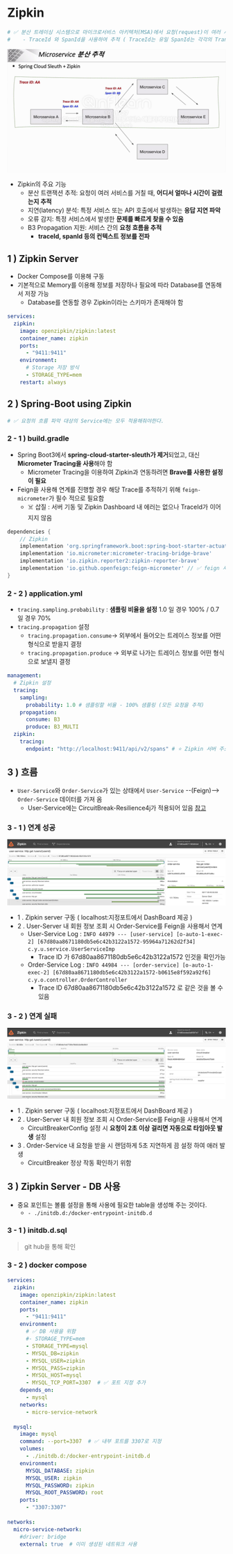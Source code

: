 # Zipkin
```yaml
# ✅ 분산 트레이싱 시스템으로 마이크로서비스 아키텍처(MSA)에서 요청(request)이 여러 서비스를 거칠 때, 각 서비스에서 요청의 흐름을 추적하고 분석할 수 있도록 함
#    - TraceId 와 SpanId을 사용하여 추적 ( TraceId는 유일 SpanId는 각각의 Transaction 마다 생성된다. )
```
![img.png](img.png)
- Zipkin의 주요 기능
  - 분산 트랜잭션 추적: 요청이 여러 서비스를 거칠 때, **어디서 얼마나 시간이 걸렸는지 추적**
  - 지연(latency) 분석: 특정 서비스 또는 API 호출에서 발생하는 **응답 지연 파악**
  - 오류 감지: 특정 서비스에서 발생한 **문제를 빠르게 찾을 수 있음**
  - B3 Propagation 지원: 서비스 간의 **요청 흐름을 추적**
    - **traceId, spanId 등의 컨텍스트 정보를 전파**

## 1 ) Zipkin Server
- Docker Compose를 이용해 구동
- 기본적으로 Memory를 이용해 정보를 저장하나 필요에 따라 Database를 연동해서 저장 가능
  - Database를 연동할 경우 Zipkin이라는 스키마가 존재해야 함
```yaml
services:
  zipkin:
    image: openzipkin/zipkin:latest
    container_name: zipkin
    ports:
      - "9411:9411"
    environment:
      # Storage 저장 방식
      - STORAGE_TYPE=mem
    restart: always
```

## 2 ) Spring-Boot using Zipkin
```yaml
# ✅ 요청의 흐름 파악 대상의 Service에는 모두 적용해줘야한다.  
```

### 2 - 1 ) build.gradle
- Spring Boot3에서 **spring-cloud-starter-sleuth가 제거**되었고, 대신 **Micrometer Tracing을 사용**해야 함
  - Micrometer Tracing을 이용하여 Zipkin과 연동하려면 **Brave를 사용한 설정이 필요**
- Feign을 사용해 연계를 진행할 경우 해당 Trace를 추적하기 위해 `feign-micrometer`가 필수 적으로 필요함
  - ☠️ 삽질 : 서버 기동 및 Zipkin Dashboard 내 에러는 없으나 TraceId가 이어지지 않음
    
```groovy
dependencies {
	// Zipkin
	implementation 'org.springframework.boot:spring-boot-starter-actuator'
	implementation 'io.micrometer:micrometer-tracing-bridge-brave'
	implementation 'io.zipkin.reporter2:zipkin-reporter-brave'
	implementation 'io.github.openfeign:feign-micrometer' // ✅ feign 사용 시 zipkin 과 traceId 공유를 위해 필요
}
```

### 2 - 2 ) application.yml
- `tracing.sampling.probability` : **샘플링 비율을 설정** 1.0 일 경우 100% / 0.7 일 경우 70%
- `tracing.propagation` 설정
  - `tracing.propagation.consume`→ 외부에서 들어오는 트레이스 정보를 어떤 형식으로 받을지 결정
  - `tracing.propagation.produce` → 외부로 나가는 트레이스 정보를 어떤 형식으로 보낼지 결정 

```yaml
management:
  # Zipkin 설정
  tracing:
    sampling:
      probability: 1.0 # 샘플링할 비율 - 100% 샘플링 (모든 요청을 추적)
    propagation:
      consume: B3
      produce: B3_MULTI
  zipkin:
    tracing:
      endpoint: "http://localhost:9411/api/v2/spans" # ⭐️ Zipkin 서버 주소
```

## 3 ) 흐름
- `User-Service`와 `Order-Service`가 있는 상태에서 `User-Service` --(Feign)--> `Order-Service` 데이터를 가져 옴
  - User-Service에는 CircuitBreak-Resilience4j가 적용되어 있음 [참고](https://github.com/edel1212/Micro-Service-Architecture-Study/tree/main/circuitBreaker)

### 3 - 1 ) 연계 성공
![img_1.png](img_1.png)
- 1 . Zipkin server 구동 ( localhost:지정포트에서 DashBoard 제공 )
- 2 . User-Server 내 회원 정보 조회 시 Order-Service를 Feign을 사용해서 연계 
  - User-Service Log : `INFO 44979 --- [user-service] [o-auto-1-exec-2] [67d80aa8671180db5e6c42b3122a1572-95964a71262d2f34] c.y.u.service.UserServiceImp`
    -  Trace ID 가 67d80aa8671180db5e6c42b3122a1572 인것을 확인가능
  - Order-Service Log : `INFO 44984 --- [order-service] [o-auto-1-exec-2] [67d80aa8671180db5e6c42b3122a1572-b0615e8f592a92f6] c.y.o.controller.OrderController`
    -  Trace ID 67d80aa8671180db5e6c42b3122a1572 로 같은 것을 볼 수 있음

### 3 - 2 ) 연계 실패
![img_2.png](img_2.png)
- 1 . Zipkin server 구동 ( localhost:지정포트에서 DashBoard 제공 )
- 2 . User-Server 내 회원 정보 조회 시 Order-Service를 Feign을 사용해서 연계
  - CircuitBreakerConfig 설정 시 **요청이 2초 이상 걸리면 자동으로 타임아웃 발생** 설정
- 3 . Order-Service 내 요청을 받을 시 랜덤하게 5초 지연하게 끔 설정 하여 애러 발생
  - CircuitBreaker 정상 작동 확인하기 위함


## 3 ) Zipkin Server - DB 사용
- 중요 포인트는 볼륨 설정을 통해 사용에 필요한 table을 생성해 주는 것이다.
  - `- ./initdb.d:/docker-entrypoint-initdb.d`

### 3 - 1 ) initdb.d.sql
> git hub을 통해 확인

### 3 - 2 ) docker compose
```yaml
services:
  zipkin:
    image: openzipkin/zipkin:latest
    container_name: zipkin
    ports:
      - "9411:9411"
    environment:
      # ✅ DB 사용을 위함
      #- STORAGE_TYPE=mem
      - STORAGE_TYPE=mysql
      - MYSQL_DB=zipkin
      - MYSQL_USER=zipkin
      - MYSQL_PASS=zipkin
      - MYSQL_HOST=mysql
      - MYSQL_TCP_PORT=3307  # ✅ 포트 지정 추가
    depends_on:
      - mysql
    networks:
      - micro-service-network

  mysql:
    image: mysql
    command: --port=3307  # ✅ 내부 포트를 3307로 지정
    volumes:
      - ./initdb.d:/docker-entrypoint-initdb.d
    environment:
      MYSQL_DATABASE: zipkin
      MYSQL_USER: zipkin
      MYSQL_PASSWORD: zipkin
      MYSQL_ROOT_PASSWORD: root
    ports:
      - "3307:3307"

networks:
  micro-service-network:
    #driver: bridge
    external: true  # 이미 생성된 네트워크 사용	
```